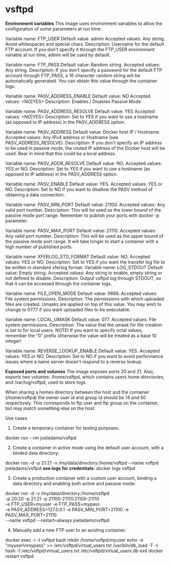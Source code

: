 # vsftpd

**Environment variables**
This image uses environment variables to allow the configuration of some parameters at run time:

  Variable name: FTP_USER
  Default value: admin
  Accepted values: Any string. Avoid whitespaces and special chars.
  Description: Username for the default FTP account. If you don't specify it through the FTP_USER environment variable at   run time, admin will be used by default.

  Variable name: FTP_PASS
  Default value: Random string.
  Accepted values: Any string.
  Description: If you don't specify a password for the default FTP account through FTP_PASS, a 16 character random string will be automatically generated. You can obtain this value through the container logs.

  Variable name: PASV_ADDRESS_ENABLE
  Default value: NO
  Accepted values: <NO|YES>
  Description: Enables / Disables Passive Mode

  Variable name: PASV_ADDRESS_RESOLVE
  Default value: YES
  Accepted values: <NO|YES>
  Description: Set to YES if you want to use a hostname (as opposed to IP address) in the PASV_ADDRESS option.

  Variable name: PASV_ADDRESS
  Default value: Docker host IP / Hostname.
  Accepted values: Any IPv4 address or Hostname (see PASV_ADDRESS_RESOLVE).
  Description: If you don't specify an IP address to be used in passive mode, the routed IP address of the Docker host will be used. Bear in mind that this could be a local address.

  Variable name: PASV_ADDR_RESOLVE
  Default value: NO.
  Accepted values: YES or NO.
  Description: Set to YES if you want to use a hostname (as opposed to IP address) in the PASV_ADDRESS option.

  Variable name: PASV_ENABLE
  Default value: YES.
  Accepted values: YES or NO.
  Description: Set to NO if you want to disallow the PASV method of obtaining a data connection.

  Variable name: PASV_MIN_PORT
  Default value: 21100.
  Accepted values: Any valid port number.
  Description: This will be used as the lower bound of the passive mode port range. Remember to publish your ports with   docker -p parameter.

  Variable name: PASV_MAX_PORT
  Default value: 21110.
  Accepted values: Any valid port number.
  Description: This will be used as the upper bound of the passive mode port range. It will take longer to start a container with a high number of published ports.
  
  Variable name: XFERLOG_STD_FORMAT
  Default value: NO.
  Accepted values: YES or NO.
  Description: Set to YES if you want the transfer log file to be written in standard xferlog format.
  Variable name: LOG_STDOUT
  Default value: Empty string.
  Accepted values: Any string to enable, empty string or not defined to disable.
  Description: Output vsftpd log through STDOUT, so that it can be accessed through the container logs.

  Variable name: FILE_OPEN_MODE
  Default value: 0666.
  Accepted values: File system permissions.
  Description: The permissions with which uploaded files are created. Umasks are applied on top of this value. You may wish to change to 0777 if you want uploaded files to be executable.

  Variable name: LOCAL_UMASK
  Default value: 077.
  Accepted values: File system permissions.
  Description: The value that the umask for file creation is set to for local users. NOTE! If you want to specify octal values, remember the "0" prefix otherwise the value will be treated as a base 10 integer!

  Variable name: REVERSE_LOOKUP_ENABLE
  Default value: YES.
  Accepted values: YES or NO.
  Description: Set to NO if you want to avoid performance issues where a name server doesn't respond to a reverse lookup.

**Exposed ports and volumes**
The image exposes ports 20 and 21. Also, exports two volumes: /home/vsftpd, which contains users home directories, and /var/log/vsftpd, used to store logs.

When sharing a homes directory between the host and the container (/home/vsftpd) the owner user id and group id should be 14 and 50 respectively. This corresponds to ftp user and ftp group on the container, but may match something else on the host.

Use cases
1) Create a temporary container for testing purposes:

  docker run --rm joeladams/vsftpd

2) Create a container in active mode using the default user account, with a binded data directory:

docker run -d -p 21:21 -v /my/data/directory:/home/vsftpd --name vsftpd joeladams/vsftpd
**see logs for credentials:**
docker logs vsftpd

3) Create a production container with a custom user account, binding a data directory and enabling both active and passive mode:

docker run -d -v /my/data/directory:/home/vsftpd \
-p 20:20 -p 21:21 -p 21100-21110:21100-21110 \
-e FTP_USER=myuser -e FTP_PASS=mypass \
-e PASV_ADDRESS=127.0.0.1 -e PASV_MIN_PORT=21100 -e PASV_MAX_PORT=21110 \
--name vsftpd --restart=always joeladams/vsftpd

4) Manually add a new FTP user to an existing container:

docker exec -i -t vsftpd bash
mkdir /home/vsftpd/myuser
echo -e "myuser\nmypass" >> /etc/vsftpd/virtual_users.txt
/usr/bin/db_load -T -t hash -f /etc/vsftpd/virtual_users.txt /etc/vsftpd/virtual_users.db
exit
docker restart vsftpd
